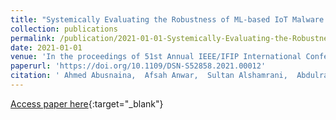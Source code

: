 ```yaml
---
title: "Systemically Evaluating the Robustness of ML-based IoT Malware Detectors"
collection: publications
permalink: /publication/2021-01-01-Systemically-Evaluating-the-Robustness-of-ML-based-IoT-Malware-Detectors
date: 2021-01-01
venue: 'In the proceedings of 51st Annual IEEE/IFIP International Conference on Dependable Systems and Networks, DSN 2021, Taipei, Taiwan, June 21-24, 2021 - Supplemental Volume'
paperurl: 'https://doi.org/10.1109/DSN-S52858.2021.00012'
citation: ' Ahmed Abusnaina,  Afsah Anwar,  Sultan Alshamrani,  Abdulrahman Alabduljabbar,  Rhongho Jang,  DaeHun Nyang,  David Mohaisen, &quot;Systemically Evaluating the Robustness of ML-based IoT Malware Detectors.&quot; In the proceedings of 51st Annual IEEE/IFIP International Conference on Dependable Systems and Networks, DSN 2021, Taipei, Taiwan, June 21-24, 2021 - Supplemental Volume, 2021.'
---
```

[Access paper here](https://doi.org/10.1109/DSN-S52858.2021.00012){:target="_blank"}
